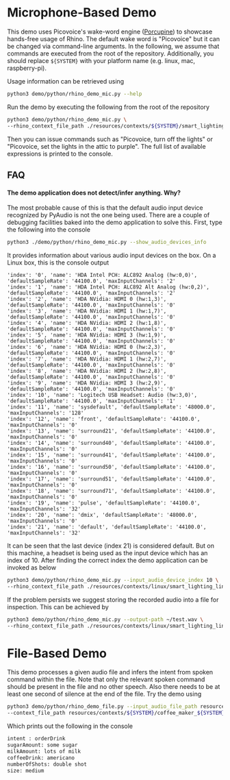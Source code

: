 # Microphone-Based Demo

This demo uses Picovoice's wake-word engine ([Porcupine](https://github.com/Picovoice/porcupine)) to showcase hands-free
usage of Rhino. The default wake word is "Picovoice" but it can be changed via command-line arguments. In the following,
we assume that commands are executed from the root of the repository. Additionally, you should replace `${SYSTEM}` with
your platform name (e.g. linux, mac, raspberry-pi).

Usage information can be retrieved using

```bash
python3 demo/python/rhino_demo_mic.py --help
```

Run the demo by executing the following from the root of the repository

```bash
python3 demo/python/rhino_demo_mic.py \
--rhino_context_file_path ./resources/contexts/${SYSTEM}/smart_lighting_${SYSTEM}.rhn
```

Then you can issue commands such as "Picovoice, turn off the lights" or
"Picovoice, set the lights in the attic to purple". The full list of available expressions is printed to the console.

## FAQ

#### The demo application does not detect/infer anything. Why?

The most probable cause of this is that the default audio input device recognized by PyAudio is not the one being used.
There are a couple of debugging facilities baked into the demo application to solve this. First, type the following into
the console

```bash
python3 ./demo/python/rhino_demo_mic.py --show_audio_devices_info
```

It provides information about various audio input devices on the box. On a Linux box, this is the console output

```
'index': '0', 'name': 'HDA Intel PCH: ALC892 Analog (hw:0,0)', 'defaultSampleRate': '44100.0', 'maxInputChannels': '2'
'index': '1', 'name': 'HDA Intel PCH: ALC892 Alt Analog (hw:0,2)', 'defaultSampleRate': '44100.0', 'maxInputChannels': '2'
'index': '2', 'name': 'HDA NVidia: HDMI 0 (hw:1,3)', 'defaultSampleRate': '44100.0', 'maxInputChannels': '0'
'index': '3', 'name': 'HDA NVidia: HDMI 1 (hw:1,7)', 'defaultSampleRate': '44100.0', 'maxInputChannels': '0'
'index': '4', 'name': 'HDA NVidia: HDMI 2 (hw:1,8)', 'defaultSampleRate': '44100.0', 'maxInputChannels': '0'
'index': '5', 'name': 'HDA NVidia: HDMI 3 (hw:1,9)', 'defaultSampleRate': '44100.0', 'maxInputChannels': '0'
'index': '6', 'name': 'HDA NVidia: HDMI 0 (hw:2,3)', 'defaultSampleRate': '44100.0', 'maxInputChannels': '0'
'index': '7', 'name': 'HDA NVidia: HDMI 1 (hw:2,7)', 'defaultSampleRate': '44100.0', 'maxInputChannels': '0'
'index': '8', 'name': 'HDA NVidia: HDMI 2 (hw:2,8)', 'defaultSampleRate': '44100.0', 'maxInputChannels': '0'
'index': '9', 'name': 'HDA NVidia: HDMI 3 (hw:2,9)', 'defaultSampleRate': '44100.0', 'maxInputChannels': '0'
'index': '10', 'name': 'Logitech USB Headset: Audio (hw:3,0)', 'defaultSampleRate': '44100.0', 'maxInputChannels': '1'
'index': '11', 'name': 'sysdefault', 'defaultSampleRate': '48000.0', 'maxInputChannels': '128'
'index': '12', 'name': 'front', 'defaultSampleRate': '44100.0', 'maxInputChannels': '0'
'index': '13', 'name': 'surround21', 'defaultSampleRate': '44100.0', 'maxInputChannels': '0'
'index': '14', 'name': 'surround40', 'defaultSampleRate': '44100.0', 'maxInputChannels': '0'
'index': '15', 'name': 'surround41', 'defaultSampleRate': '44100.0', 'maxInputChannels': '0'
'index': '16', 'name': 'surround50', 'defaultSampleRate': '44100.0', 'maxInputChannels': '0'
'index': '17', 'name': 'surround51', 'defaultSampleRate': '44100.0', 'maxInputChannels': '0'
'index': '18', 'name': 'surround71', 'defaultSampleRate': '44100.0', 'maxInputChannels': '0'
'index': '19', 'name': 'pulse', 'defaultSampleRate': '44100.0', 'maxInputChannels': '32'
'index': '20', 'name': 'dmix', 'defaultSampleRate': '48000.0', 'maxInputChannels': '0'
'index': '21', 'name': 'default', 'defaultSampleRate': '44100.0', 'maxInputChannels': '32'
```

It can be seen that the last device (index 21) is considered default. But on this machine, a headset is being used as
the input device which has an index of 10. After finding the correct index the demo application can be invoked as below

```bash
python3 demo/python/rhino_demo_mic.py --input_audio_device_index 10 \
--rhino_context_file_path ./resources/contexts/linux/smart_lighting_linux.rhn
```

If the problem persists we suggest storing the recorded audio into a file for inspection. This can be achieved by

```bash
python3 demo/python/rhino_demo_mic.py --output-path ~/test.wav \
--rhino_context_file_path ./resources/contexts/linux/smart_lighting_linux.rhn
```

# File-Based Demo

This demo processes a given audio file and infers the intent from spoken command within the file. Note that only the
relevant spoken command should be present in the file and no other speech. Also there needs to be at least one second of
silence at the end of the file. Try the demo using

```bash
python3 demo/python/rhino_demo_file.py --input_audio_file_path resources/audio_samples/test_within_context.wav \
--context_file_path resources/contexts/${SYSTEM}/coffee_maker_${SYSTEM}.rhn 
```

Which prints out the following in the console

```bash
intent : orderDrink
sugarAmount: some sugar
milkAmount: lots of milk
coffeeDrink: americano
numberOfShots: double shot
size: medium
```
